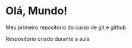 # Olá, Mundo!
 Meu primeiro repositorio do curso de git e github

 Respositório criado durante a aula
